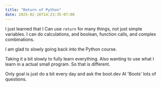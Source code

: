 ```yaml
---
title: "Return of Python"
date: 2025-02-16T14:23:35-07:00
---
```

I just learned that I Can use `return` for many things, not just simple variables. I can do calculations, and boolean, function calls, and complex combinations. 

I am glad to slowly going back into the Python course. 

Taking it a bit slowly to fully learn everything. Also wanting to use what I learn in a actual small program. So that is different.

Only goal is just do a bit every day and ask the boot.dev AI 'Boots' lots of questions. 
